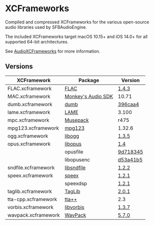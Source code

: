 # XCFrameworks

Compiled and compressed XCFrameworks for the various open-source audio libraries used by SFBAudioEngine.

The included XCFrameworks target macOS 10.15+ and iOS 14.0+ for all supported 64-bit architectures.

See [AudioXCFrameworks](https://github.com/sbooth/AudioXCFrameworks) for more information.

## Versions

| XCFramework | Package | Version |
| --- | --- | --- |
| FLAC.xcframework | [FLAC](https://xiph.org/flac/) | [1.4.3](https://github.com/xiph/flac/releases/tag/1.4.3) |
| MAC.xcframework | [Monkey's Audio SDK](https://monkeysaudio.com) | 10.71 |
| dumb.xcframework | [dumb](https://github.com/kode54/dumb) | [396caa4](https://github.com/kode54/dumb/tree/396caa4d31859045ccb5ef943fd430ca4026cce8) |
| lame.xcframework | [LAME](https://lame.sourceforge.io) | 3.100 |
| mpc.xcframework | [Musepack](https://www.musepack.net) | r475 |
| mpg123.xcframework | [mpg123](https://www.mpg123.de) | 1.32.6 |
| ogg.xcframework | [libogg](https://www.xiph.org/ogg/) | [1.3.5](https://gitlab.xiph.org/xiph/ogg/-/releases/v1.3.5) |
| opus.xcframework | [libopus](https://opus-codec.org) | [1.4](https://www.opus-codec.org/release/stable/2023/04/20/libopus-1_4.html) |
| | opusfile | [9d718345](https://gitlab.xiph.org/xiph/opusfile/-/tree/9d718345ce03b2fad5d7d28e0bcd1cc69ab2b166) |
| | libopusenc | [d53a41b5](https://gitlab.xiph.org/xiph/libopusenc/-/tree/d53a41b5ed02eba854d12b6d35bea13a330018d5) |
| sndfile.xcframework | [libsndfile](http://libsndfile.github.io/libsndfile/) | [1.2.2](https://github.com/libsndfile/libsndfile/releases/tag/1.2.2) |
| speex.xcframework | [speex](https://speex.org) | [1.2.1](https://gitlab.xiph.org/xiph/speex/-/releases/Speex-1.2.1) |
| | speexdsp | [1.2.1](https://gitlab.xiph.org/xiph/speexdsp/-/releases/SpeexDSP-1.2.1) |
| taglib.xcframework | [TagLib](https://taglib.org) | [2.0.1](https://github.com/taglib/taglib/releases/tag/v2.0.1) |
| tta-cpp.xcframework | [tta++](https://sourceforge.net/projects/tta/) | 2.3 |
| vorbis.xcframework | [libvorbis](https://www.xiph.org/vorbis/) | [1.3.7](https://gitlab.xiph.org/xiph/vorbis/-/releases/v1.3.7) |
| wavpack.xcframework | [WavPack](https://www.wavpack.com/index.html) | [5.7.0](https://github.com/dbry/WavPack/releases/tag/5.7.0) |
